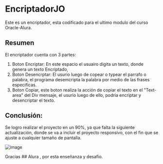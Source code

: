 # EncriptadorJO
Este es un encriptador, esta codificado para el ultimo modulo del curso Oracle-Alura.
## Resumen
El encriptador cuenta con 3 partes:
1.  Boton Encriptar: En este espacio el usuairo digita un texto, donde genera un texto Encriptado,
2.  Boton Desencrptar: El usurio luego de copear o typear el parrafo o palabra, el programa desemcripta  la palabra por medio de las frases especificas.
3.  Boton Copiar, este boton realiza la acción de copiar el texto en el "Text-area" del Div mensaje, el usurio luego de ello, podria encriptar y desencriptar el texto.

   ## Conclusión:
   Se logro realizar el proyecto en un 90%, ya que falta la siguiente actualización, donde se va a incluir el proyecto responsivo, con el fin que se ajuste a cualquier tamaño de pantalla. 

   ![image](https://github.com/user-attachments/assets/df974622-02f8-426a-9571-f6619d8b2b10)

Gracias ## Alura , por esta enseñanza y desafio.  
   
